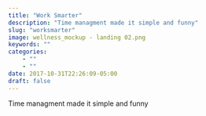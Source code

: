```yaml
---
title: "Work Smarter"
description: "Time managment made it simple and funny"
slug: "worksmarter"
image: wellness_mockup - landing 02.png
keywords: ""
categories: 
    - ""
    - ""
date: 2017-10-31T22:26:09-05:00
draft: false
---
```

Time managment made it simple and funny